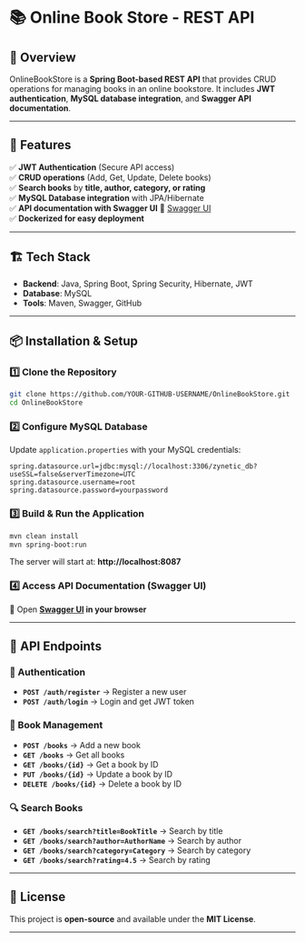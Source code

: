 # 📚 Online Book Store - REST API  

## 🔹 Overview  
OnlineBookStore is a **Spring Boot-based REST API** that provides CRUD operations for managing books in an online bookstore. It includes **JWT authentication**, **MySQL database integration**, and **Swagger API documentation**.  

---

## 🚀 Features  
✅ **JWT Authentication** (Secure API access)  
✅ **CRUD operations** (Add, Get, Update, Delete books)  
✅ **Search books** by **title, author, category, or rating**  
✅ **MySQL Database integration** with JPA/Hibernate  
✅ **API documentation with Swagger UI** 🔗 [Swagger UI](http://localhost:8087/swagger-ui/index.html#/)  
✅ **Dockerized for easy deployment**  

---

## 🏗️ Tech Stack  
- **Backend**: Java, Spring Boot, Spring Security, Hibernate, JWT  
- **Database**: MySQL  
- **Tools**: Maven, Swagger, GitHub  

---

## 📦 Installation & Setup  

### 1️⃣ Clone the Repository  
```sh
git clone https://github.com/YOUR-GITHUB-USERNAME/OnlineBookStore.git
cd OnlineBookStore
```

### 2️⃣ Configure MySQL Database  
Update `application.properties` with your MySQL credentials:  
```properties
spring.datasource.url=jdbc:mysql://localhost:3306/zynetic_db?useSSL=false&serverTimezone=UTC
spring.datasource.username=root
spring.datasource.password=yourpassword
```

### 3️⃣ Build & Run the Application  
```sh
mvn clean install
mvn spring-boot:run
```
The server will start at: **http://localhost:8087**  

### 4️⃣ Access API Documentation (Swagger UI)  
🔗 Open **[Swagger UI](http://localhost:8087/swagger-ui/index.html#/) in your browser**  

---

## 📌 API Endpoints  

### 🔑 Authentication  
- **`POST /auth/register`** → Register a new user  
- **`POST /auth/login`** → Login and get JWT token  

### 📖 Book Management  
- **`POST /books`** → Add a new book  
- **`GET /books`** → Get all books  
- **`GET /books/{id}`** → Get a book by ID  
- **`PUT /books/{id}`** → Update a book by ID  
- **`DELETE /books/{id}`** → Delete a book by ID  

### 🔍 Search Books  
- **`GET /books/search?title=BookTitle`** → Search by title  
- **`GET /books/search?author=AuthorName`** → Search by author  
- **`GET /books/search?category=Category`** → Search by category  
- **`GET /books/search?rating=4.5`** → Search by rating  

---

## 📜 License  
This project is **open-source** and available under the **MIT License**.  

---

